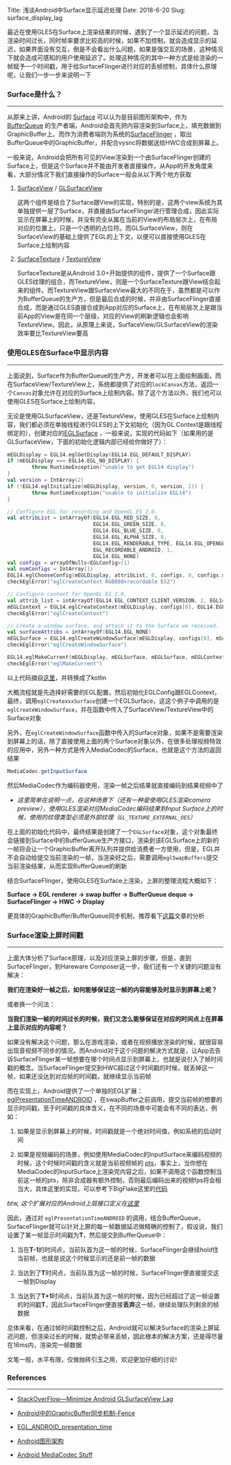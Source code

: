 Title: 浅谈Android中Surface显示延迟处理
Date: 2018-6-20
Slug: surface_display_lag

最近在使用GLES在Surface上渲染结果的时候，遇到了一个显示延迟的问题，当渲染时间过长，同时帧率要求比较高的时候，如果不加控制，就会造成显示的延迟，如果界面没有交互，倒是不会看出什么问题，如果是强交互的场景，这种情况下就会造成可感知的用户使用延迟了。处理这种情况的其中一种方式是给渲染的一帧赋予一个时间戳，用于给SurfaceFlinger进行对应的丢帧控制，具体什么原理呢，让我们一步一步来说明一下

### Surface是什么？

---

从原来上讲，Android的 [Surface](https://developer.android.com/reference/android/view/Surface) 可以认为是目前图形架构中，作为 [BufferQueue](https://source.android.com/devices/graphics/arch-bq-gralloc) 的生产者端，Android会首先把内容渲染到Surface上，填充数据到GraphicBuffer上。而作为消费者端则为系统的[SurfaceFlinger](https://source.android.com/devices/graphics/arch-sf-hwc) ，取出BufferQueue中的GraphicBuffer，并配合vysnc将数据送给HWC合成到屏幕上。

一般来说，Android会把所有可见的View渲染到一个由SurfaceFlinger创建的Surface上，但是这个Surface并不能由开发者直接操作，从App的开发角度来看，大部分情况下我们直接操作的Surface一般会从以下两个地方获取

1. [SurfaceView](https://developer.android.com/reference/android/view/SurfaceView) / [GLSurfaceView](https://kapeli.com/dash_share?docset_file=Android&docset_name=Android&path=developer.android.com/reference/android/opengl/GLSurfaceView.html&platform=android&repo=Main&source=https://developer.android.com/reference/android/opengl/GLSurfaceView.html&version=8.1.0)

   这两个组件是结合了Surface跟View的实现，特别的是，这两个view系统为其单独提供一层了Surface，并直接由SurfaceFlinger进行管理合成，因此实际显示在屏幕上的时候，并没有完全从属在当前的View的布局层次上，在布局对应的位置上，只是一个透明的占位符。而GLSurfaceView，则在SurfaceView的基础上提供了EGL的上下文，以便可以直接使用GLES在Surface上绘制内容

2. [SurfaceTexture](https://developer.android.com/reference/android/graphics/SurfaceTexture) / [TextureView](https://developer.android.com/reference/android/view/TextureView)

   SurfaceTexture是从Android 3.0+开始提供的组件，提供了一个Surface跟GLES纹理的组合，而TextureView，则是一个SurfaceTexture跟View结合起来的组件。而TextureView跟SurfaceView最大的不同在于，虽然都是可以作为BufferQueue的生产方，但是最后合成的时候，并非由SurfaceFlinger直接合成，而是通过GLES直接合成到App对应的Surface上，在布局层次上是跟当前App的View是在同一个层级，对应的View的刷新逻辑也会影响TextureView。因此，从原理上来说，SurfaceView/GLSurfaceView的渲染效率要比TextureView要高

### 使用GLES在Surface中显示内容

---

上面说到，Surface作为BufferQueue的生产方，开发者可以在上面绘制画面，而在SurfaceView/TextureView上，系统都提供了对应的``lockCanvas``方法，返回一个``Canvas``对象允许在对应的Surface上绘制内容。除了这个方法以外，我们也可以使用GLES在Surface上绘制内容。

无论是使用GLSurfaceView，还是TextureView，使用GLES在Surface上绘制内容，我们都必须在单独线程进行GLES的上下文初始化（因为GL Context是跟线程绑定的），创建对应的[EGLSurface](https://source.android.com/devices/graphics/arch-egl-opengl) ，一般来说，实现的代码如下（如果用的是GLSurfaceView，下面的初始化逻辑内部已经给你做好了）：

```kotlin
mEGLDisplay = EGL14.eglGetDisplay(EGL14.EGL_DEFAULT_DISPLAY)
if (mEGLDisplay === EGL14.EGL_NO_DISPLAY) {
        throw RuntimeException("unable to get EGL14 display")
}
val version = IntArray(2)
if (!EGL14.eglInitialize(mEGLDisplay, version, 0, version, 1)) {
        throw RuntimeException("unable to initialize EGL14")
}

// Configure EGL for recording and OpenGL ES 2.0.
val attribList = intArrayOf(EGL14.EGL_RED_SIZE, 8, 
                            EGL14.EGL_GREEN_SIZE, 8, 
                            EGL14.EGL_BLUE_SIZE, 8, 
                            EGL14.EGL_ALPHA_SIZE, 8,
                            EGL14.EGL_RENDERABLE_TYPE, EGL14.EGL_OPENGL_ES2_BIT,                 
                            EGL_RECORDABLE_ANDROID, 1, 
                            EGL14.EGL_NONE)
val configs = arrayOfNulls<EGLConfig>(1)
val numConfigs = IntArray(1)
EGL14.eglChooseConfig(mEGLDisplay, attribList, 0, configs, 0, configs.size, numConfigs, 0)
checkEglError("eglCreateContext RGB888+recordable ES2")

// Configure context for OpenGL ES 2.0.
val attrib_list = intArrayOf(EGL14.EGL_CONTEXT_CLIENT_VERSION, 2, EGL14.EGL_NONE)
mEGLContext = EGL14.eglCreateContext(mEGLDisplay, configs[0], EGL14.EGL_NO_CONTEXT, attrib_list, 0)
checkEglError("eglCreateContext")

// Create a window surface, and attach it to the Surface we received.
val surfaceAttribs = intArrayOf(EGL14.EGL_NONE)
mEGLSurface = EGL14.eglCreateWindowSurface(mEGLDisplay, configs[0], mSurface, surfaceAttribs, 0)
checkEglError("eglCreateWindowSurface")

EGL14.eglMakeCurrent(mEGLDisplay, mEGLSurface, mEGLSurface, mEGLContext)
checkEglError("eglMakeCurrent")
```

以上代码摘自[这里](https://bigflake.com/mediacodec/CameraToMpegTest.java.txt)，并转换成了kotlin

大概流程就是先选择好需要的EGL配置，然后初始化EGLConfig跟EGLContext，最终，调用``eglCreatexxxSurface``创建一个EGLSurface，这这个例子中调用的是``eglCreateWindowSurface``，并在函数中传入了SurfaceView/TextureView中的Surface对象

另外，在`eglCreateWindowSurface`函数中传入的Surface对象，如果不是需要渲染到屏幕上的话，除了直接使用上面的两个Surface对象以外，在很多处理视频特效的应用中，另外一种方式是传入MediaCodec的Surface，也就是这个方法的返回结果

```java
MediaCodec.getInputSurface
```

然后MediaCodec作为编码器使用，渲染一帧之后结果就直接编码到结果视频中了

- *这里简单在说明一点，在这种场景下（还有一种是使用GLES渲染camera preview），使用GLES渲染对应MediaCodec编码结果到Input Surface上的时候，使用的纹理类型必须是外部纹理（``GL_TEXTURE_EXTERNAL_OES``）*

在上面的初始化代码中，最终结果是创建了一个``EGLSurface``对象，这个对象最终会链接到Surface中的BufferQueue生产方接口，渲染到该EGLSurface上的新的一帧将会让一个GraphicBuffer离开队列并提供给消费者一方使用，但是，EGL并不会自动给提交当前渲染的一帧，当渲染好之后，需要调用``eglSwapBuffers``提交当前渲染结果，从而实现BufferQueue的刷新

结合SurfaceFlinger，使用GLES在Surface上渲染，上屏的整理流程大概如下：

**Surface -> EGL renderer -> swap buffer -> BufferQueue deque -> SurfaceFlinger -> HWC -> Display**

更具体的GraphicBuffer/BufferQueue同步机制，推荐看下[这篇](https://blog.csdn.net/jinzhuojun/article/details/39698317)文章的分析

### Surface渲染上屏时间戳

---

上面大体分析了Surface原理，以及对应渲染上屏的步骤，但是，直到SurfaceFlinger，到Hareware Composer这一步，我们还有一个关键的问题没有解决：

**我们在渲染好一帧之后，如何能够保证这一帧的内容能够及时显示到屏幕上呢？**

或者换一个问法：

**当我们渲染一帧的时间过长的时候，我们又怎么能够保证在对应的时间点上在屏幕上显示对应的内容呢？**

如果没有解决这个问题，那么在游戏渲染，或者在视频播放渲染的时候，就很容易出现音视频不同步的情况。而Android对于这个问题的解决方式就是，让App去告诉SurfaceFlinger某一帧想要在哪个时间点显示到屏幕上，也就是说引入了帧时间戳的概念。当SurfaceFlinger提交到HWC超过这个时间戳的时候，就丢掉这一帧，如果还没达到对应帧的时间戳，就继续显示当前帧

而在实现上，Android提供了一个单独的EGL扩展：[eglPresentationTimeANDROID](https://www.khronos.org/registry/EGL/extensions/ANDROID/EGL_ANDROID_presentation_time.txt) ，在swapBuffer之前调用，提交当前帧的想要的显示时间戳，至于时间戳的具体含义，在不同的场景中可能会有不同的表达，例如：

1. 如果是显示到屏幕上的时候，时间戳就是一个绝对时间值，例如系统的启动时间

2. 如果是视频编码的场景，例如使用MediaCodec的InputSurface来编码视频的时候，这个时候时间戳的含义就是当前视频帧的 [pts](https://en.wikipedia.org/wiki/Presentation_timestamp)，事实上，当你想在MediaCodec的InputSurface上渲染完内容之后，如果不调用这个函数控制当前这一帧的pts，除非合成器有额外控制，否则最后编码出来的视频fps将会相当大，具体这里的实现，可以参考下BigFlake这里的[代码](https://bigflake.com/mediacodec/EncodeAndMuxTest.java.txt)

*btw, 这个扩展对应的Android上层接口定义在[这里](https://developer.android.com/reference/android/opengl/EGLExt.html)*

因此，通过对 ``eglPresentationTimeANDROID`` 的调用，结合BufferQueue，SurfaceFlinger就可以针对上屏的每一帧数据延迟做精确的控制了，假设说，我们设置了某一帧显示时间戳为**T**，然后提交到BufferQueue中：

1. 当在**T-1**的时间点，当前队首为这一帧的时候，SurfaceFlinger会继续hold住当前帧，也就是说这个时候显示的还是前一帧的数据

2. 当达到了**T**时间点，当前队首为这一帧的时候，SurfaceFlinger便直接提交这一帧到Display

3. 当达到了**T+1**时间点，当前队首为这一帧的时候，因为已经超过了这一帧设置的时间戳**T**，因此SurfaceFlinger便直接**丢弃**这一帧，继续处理队列剩余的帧数据

总体来看，在通过帧时间戳控制之后，Android就可以解决Surface的渲染上屏延迟问题，但渲染过长的时候，就势必带来丢帧，因此根本的解决方案，还是得尽量在16ms内，渲染完一帧数据

文笔一般，水平有限，仅做抛砖引玉之用，欢迎更加仔细的讨论!

### References

---

- [StackOverFlow—Minimize Android GLSurfaceView Lag](https://stackoverflow.com/questions/26317132/minimize-android-glsurfaceview-lag/)

- [Android中的GraphicBuffer同步机制-Fence](https://blog.csdn.net/jinzhuojun/article/details/39698317)

- [EGL_ANDROID_presentation_time](https://www.khronos.org/registry/EGL/extensions/ANDROID/EGL_ANDROID_presentation_time.txt)

- [Android图形架构](https://source.android.com/devices/graphics/)

- [Android MediaCodec Stuff](https://bigflake.com/mediacodec/)
